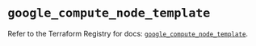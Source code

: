 # `google_compute_node_template`

Refer to the Terraform Registry for docs: [`google_compute_node_template`](https://registry.terraform.io/providers/hashicorp/google/6.35.0/docs/resources/compute_node_template).
